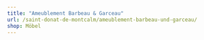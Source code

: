 ```yaml
---
title: "Ameublement Barbeau & Garceau"
url: /saint-donat-de-montcalm/ameublement-barbeau-und-garceau/
shop: Möbel
---
```

